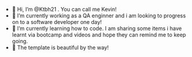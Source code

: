 - 👋 Hi, I’m @Ktbh21 . You can call me Kevin!
- 👀 I’m currently working as a QA enginner and i am looking to progress on to a software developer one day!
- 🌱 I’m currently learning how to code. I am sharing some items i have learnt via bootcamp and videos and hope they can remind me to keep going.
- 💞️ The template is beautiful by the way! 


